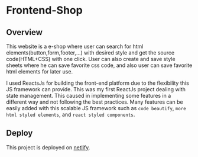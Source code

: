 # Frontend-Shop

## Overview

This website is a e-shop where user can search for html elements(button,form,footer,...) with desired style and get the source code(HTML+CSS) with one click. User can also create and save style sheets where he can save favorite css code, and also user can save favorite html elements for later use.

I used ReactsJs for building the front-end platform due to the flexibility this JS framework can provide. This was my first ReactJs project dealing with state management. This caused in implementing some features in a different way and not following the best practices. Many features can be easily added with this scalable JS framework such as `code beautify`, `more html styled elements`, and `react styled components`.


## Deploy

This project is deployed on [netlify](https://tiny-swan-ff39bc.netlify.app/).
